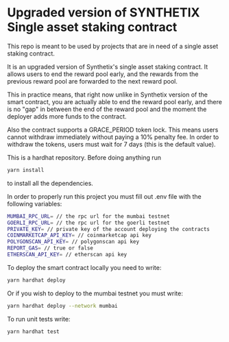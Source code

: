 # Upgraded version of SYNTHETIX Single asset staking contract

This repo is meant to be used by projects that are in need of a single asset staking contract.

It is an upgraded version of Synthetix's single asset staking contract. It allows users to end the reward pool early, and the rewards from the previous reward pool are forwarded to the next reward pool.

This in practice means, that right now unlike in Synthetix version of the smart contract, you are actually able to end the reward pool early, and there is no "gap" in between the end of the reward pool and the moment the deployer adds more funds to the contract.

Also the contract supports a GRACE_PERIOD token lock. This means users cannot withdraw immediately without paying a 10% penalty fee. In order to withdraw the tokens, users must wait for 7 days (this is the default value).

This is a hardhat repository. Before doing anything run

```bash
yarn install
```

to install all the dependencies.

In order to properly run this project you must fill out .env file with the following variables:

```bash
MUMBAI_RPC_URL= // the rpc url for the mumbai testnet
GOERLI_RPC_URL= // the rpc url for the goerli testnet
PRIVATE_KEY= // private key of the account deploying the contracts
COINMARKETCAP_API_KEY= // coinmarketcap api key
POLYGONSCAN_API_KEY= // polygonscan api key
REPORT_GAS= // true or false
ETHERSCAN_API_KEY= // etherscan api key
```

To deploy the smart contract locally you need to write:

```bash
yarn hardhat deploy
```

Or if you wish to deploy to the mumbai testnet you must write:

```bash
yarn hardhat deploy --network mumbai
```

To run unit tests write:

```bash
yarn hardhat test
```
